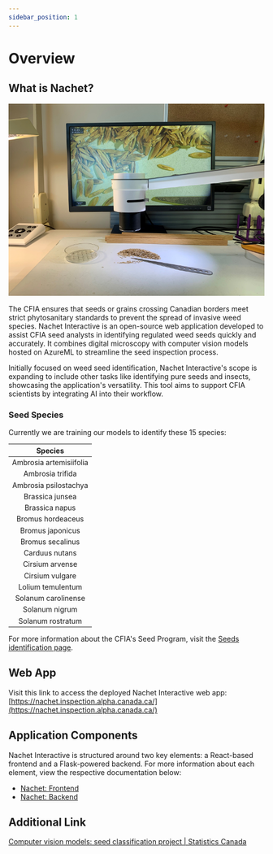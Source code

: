 ```yaml
---
sidebar_position: 1
---
```

# Overview

## What is Nachet?

![A close-up image of a microscope is shown. A computer monitor is in the background. A petri dish and a scalpel are on the table.](./nachet-img/nachet-1.png)

The CFIA ensures that seeds or grains crossing Canadian borders meet strict
phytosanitary standards to prevent the spread of invasive weed species. Nachet
Interactive is an open-source web application developed to assist CFIA seed
analysts in identifying regulated weed seeds quickly and accurately. It combines
digital microscopy with computer vision models hosted on AzureML to streamline
the seed inspection process.

Initially focused on weed seed identification, Nachet Interactive's scope is
expanding to include other tasks like identifying pure seeds and insects,
showcasing the application's versatility. This tool aims to support CFIA
scientists by integrating AI into their workflow.

### Seed Species

Currently we are training our models to identify these 15 species:

| **Species** |
|:--:|
| Ambrosia artemisiifolia  |
| Ambrosia trifida |
| Ambrosia psilostachya |
| Brassica junsea |
| Brassica napus |
| Bromus hordeaceus |
| Bromus japonicus |
| Bromus secalinus |
| Carduus nutans |
| Cirsium arvense |
| Cirsium vulgare |
| Lolium temulentum |
| Solanum carolinense |
| Solanum nigrum |
| Solanum rostratum|

For more information about the CFIA's Seed Program, visit the [Seeds
identification
page](https://inspection.canada.ca/plant-health/seeds/seed-testing-and-grading/seeds-identification/eng/1333136604307/1333136685768).

## Web App

Visit this link to access the deployed Nachet Interactive web app:
[https://nachet.inspection.alpha.canada.ca/](https://nachet.inspection.alpha.canada.ca/)

## Application Components

Nachet Interactive is structured around two key elements: a React-based frontend
and a Flask-powered backend. For more information about each element, view the
respective documentation below:

* [Nachet: Frontend](https://github.com/ai-cfia/nachet-frontend)
* [Nachet: Backend](https://github.com/ai-cfia/nachet-backend)

## Additional Link

[Computer vision models: seed classification project | Statistics
Canada](https://www.statcan.gc.ca/en/data-science/network/seed-classification-project?utm_source=newsletter&utm_medium=email&utm_campaign=statcan-data-science-23-24?utm_source=newsletter&utm_medium=email&utm_campaign=statcan-data-science-23-24)
